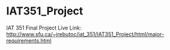 # IAT351_Project
IAT 351 Final Project
Live Link: http://www.sfu.ca/~jrebutoc/iat_351/IAT351_Project/html/major-requirements.html
